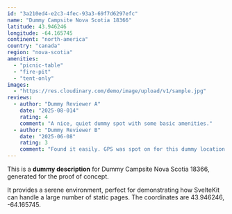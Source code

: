 ```yaml
---
id: "3a210ed4-e2c3-4fec-93a3-69f7d6297efc"
name: "Dummy Campsite Nova Scotia 18366"
latitude: 43.946246
longitude: -64.165745
continent: "north-america"
country: "canada"
region: "nova-scotia"
amenities:
  - "picnic-table"
  - "fire-pit"
  - "tent-only"
images:
  - "https://res.cloudinary.com/demo/image/upload/v1/sample.jpg"
reviews:
  - author: "Dummy Reviewer A"
    date: "2025-08-014"
    rating: 4
    comment: "A nice, quiet dummy spot with some basic amenities."
  - author: "Dummy Reviewer B"
    date: "2025-06-08"
    rating: 3
    comment: "Found it easily. GPS was spot on for this dummy location."
---
```


This is a **dummy description** for Dummy Campsite Nova Scotia 18366, generated for the proof of concept.

It provides a serene environment, perfect for demonstrating how SvelteKit can handle a large number of static pages. The coordinates are 43.946246, -64.165745.
